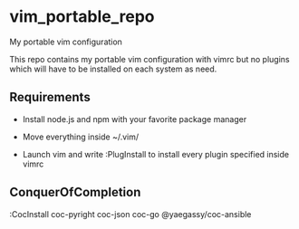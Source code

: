 # vim_portable_repo
My portable vim configuration


This repo contains my portable vim configuration with vimrc but no plugins which will have to be installed on each system as need. 


## Requirements

- Install node.js and npm with your favorite package manager

- Move everything inside ~/.vim/

- Launch vim and write :PlugInstall to install every plugin specified inside vimrc

## ConquerOfCompletion

:CocInstall coc-pyright coc-json coc-go @yaegassy/coc-ansible
